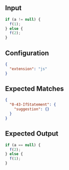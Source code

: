 
## Input
```javascript input
if (a != null) {
  f(1);
} else {
  f(2);
}
```

## Configuration
```json configuration
{
  "extension": "js"
}
```

## Expected Matches
```json expected matches
{
  "0-43-IfStatement": {
    "suggestion": {}
  }
}
```

## Expected Output
```javascript expected output
if (a == null) {
  f(2);
} else {
  f(1);
}
```
